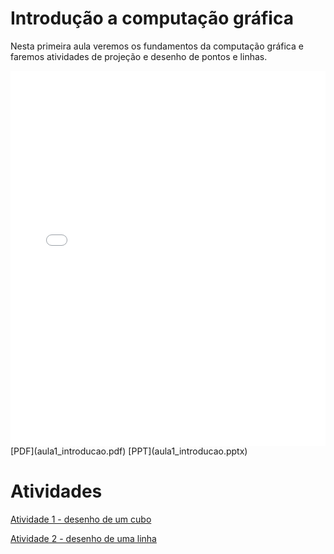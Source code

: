 # Introdução a computação gráfica

Nesta primeira aula veremos os fundamentos da computação gráfica e faremos atividades de projeção e desenho de pontos e linhas.

<!-- !!! pdf
    ![](aula1_introducao.pdf) -->

<embed height="600" src="aula1_introducao.pdf" type="application/pdf" width="100%">
[PDF](aula1_introducao.pdf)
[PPT](aula1_introducao.pptx)

# Atividades

[Atividade 1 - desenho de um cubo](Atividade1_desenho_de_um_cubo.docx)

[Atividade 2 - desenho de uma linha](Atividade2_desenho_de_uma_linha.docx)

